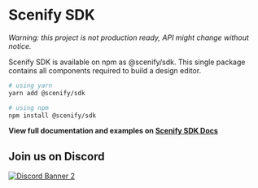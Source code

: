 # Scenify SDK

_Warning: this project is not production ready, API might change without notice._

Scenify SDK is available on npm as @scenify/sdk. This single package contains all components required to build a design editor.

```sh
# using yarn
yarn add @scenify/sdk

# using npm
npm install @scenify/sdk
```

**View full documentation and examples on [Scenify SDK Docs](https://docs.scenify.dev)**



## Join us on Discord

<p>
    <a href="https://discord.com/invite/WduAHMce">
        <img src="https://discordapp.com/api/guilds/898955692491309126/widget.png?style=banner2" alt="Discord Banner 2"/>
    </a>
</p>
